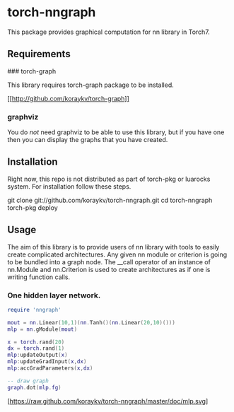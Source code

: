 
# torch-nngraph

This package provides graphical computation for nn library in Torch7.

## Requirements

### torch-graph

This library requires torch-graph package to be installed.

[[http://github.com/koraykv/torch-graph]]

### graphviz

You do *not* need graphviz to be able to use this library, but if you have one then you can display the graphs that you have created.

## Installation

Right now, this repo is not distributed as part of torch-pkg or luarocks system. For installation follow these steps.

git clone git://github.com/koraykv/torch-nngraph.git
cd torch-nngraph
torch-pkg deploy 


## Usage

The aim of this library is to provide users of nn library with tools to easily create complicated architectures. Any given nn module or criterion is going to be bundled into a graph node. The __call operator of an instance of nn.Module and nn.Criterion is used to create architectures as if one is writing function calls.

### One hidden layer network.

```lua
require 'nngraph'

mout = nn.Linear(10,1)(nn.Tanh()(nn.Linear(20,10)()))
mlp = nn.gModule(mout)

x = torch.rand(20)
dx = torch.rand(1)
mlp:updateOutput(x)
mlp:updateGradInput(x,dx)
mlp:accGradParameters(x,dx)

-- draw graph
graph.dot(mlp.fg)


```

[https://raw.github.com/koraykv/torch-nngraph/master/doc/mlp.svg]